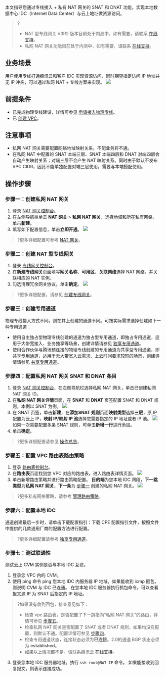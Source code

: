 本文指导您通过专线接入 + 私有 NAT 网关的 SNAT 和 DNAT 功能，实现本地数据中心 IDC（Internet Data Center）与云上地址做资源访问。
>?
>- NAT 型专线网关 V3R2 版本目前处于内测中，如有需要，请联系 [在线支持](https://cloud.tencent.com/online-service?from=sales&source=PRESALE)。
>- 私网 NAT 网关功能目前处于内测中，如有需要，请联系 [在线支持](https://cloud.tencent.com/online-service?from=sales&source=PRESALE)。
>

## 业务场景
用户使用专线打通腾讯云和客户 IDC 实现资源访问，同时期望指定访问 IP 地址并无 IP 冲突，可以通过私网 NAT + 专线方案来实现。
![](https://qcloudimg.tencent-cloud.cn/raw/81eafce1f3db0e521f3a43d75256204a.png)


## 前提条件
- 已完成物理专线建设，详情可参见 [申请接入物理专线](https://cloud.tencent.com/document/product/216/48586)。
- 已 [创建 VPC](https://cloud.tencent.com/document/product/215/36515)。

## 注意事项
- 私网 NAT 网关需要配置网络地址映射关系，不配业务将不通。
- 在私网 NAT 中配置的 SNAT 本端三层、SNAT 本端四层和 DNAT 对端四层会自动产生映射关系；对端三层不会产生 NAT 映射关系。同时由于默认不发布 VPC CIDR，因此不能单独配置对端三层使用，需要与本端搭配使用。

## 操作步骤
### 步骤一：创建私网 NAT 网关[](id:step1)
1. 登录 [NAT 网关控制台](https://console.cloud.tencent.com/vpc/nat?rid=1)。
2. 在左侧导航栏单击 **NAT 网关** > **私网 NAT 网关**，选择地域和所在私有网络，单击**新建**。
3. 填写如下配置信息，单击**立即开通**。
![](https://qcloudimg.tencent-cloud.cn/raw/bb4407161c72e3af956979d7d367e633.png)
>?更多详细配置可参考 [NAT 网关](https://cloud.tencent.com/document/product/552)。
>


### 步骤二：创建 NAT 型专线网关
1. 登录 [专线网关控制台](https://console.cloud.tencent.com/vpc/dcgw?rid=8)。
2. 在**新建专线网关**页面填写**网关名称**、**可用区**、**关联网络**选择 NAT 网络，并关联相应的 NAT 实例。
3. 勾选清理冗余网关协议，单击**确定**。
![](https://qcloudimg.tencent-cloud.cn/raw/886d7c8e6ea89653094194a622684de6.png)
>?更多详细配置，请参见 [创建专线网关](https://cloud.tencent.com/document/product/216/19256)。
>

### 步骤三：创建专用通道
物理专线接入方式不同，则在其上创建的通道不同。可按实际需求选择创建如下一种专用通道：
- 使用自主独占型物理专线创建的通道为独占型专用通道，即独占专用通道，适用于大带宽接入、业务独享等场景，创建详情请参见 [独享专用通道](https://cloud.tencent.com/document/product/216/74769)。
- 使用合作伙伴与腾讯预连接的物理专线创建的专用通道为共享型专用通道，即共享专用通道，适用于无大带宽入云需求、上云时间要求较短的场景，创建详情请参见 [共享专用通道](https://cloud.tencent.com/document/product/216/74570)。

### [](id:step4)步骤四：配置私网 NAT 网关 SNAT 和 DNAT 条目
1. 登录 [NAT 网关控制台](https://console.cloud.tencent.com/vpc/nat?rid=1)，在左侧导航栏选择私网 NAT 网关，单击已创建私网 NAT 网关 ID。
2. 在**私网 NAT 网关详情**页面，在 **SNAT** 和 **DNAT** 页签配置 SNAT 和 DNAT 规则，本例以 SNAT 为例。
![](https://qcloudimg.tencent-cloud.cn/raw/9d532a6c65e50eb32963e3ad07141d6c.png)
3. 在 SNAT 页签，单击**新建**，在**添加SNAT 规则**页面**映射类型**选择**三层**，原 IP 配置为云上 IP，**映射 IP/映射 IP 池**选择您需要指定的 IP 地址或者 IP 池。
![](https://qcloudimg.tencent-cloud.cn/raw/3bed158a74652637fb0de397888e27de.png)
如果一次需要配置多条 SNAT 规则，可单击**新增一行**进行添加。
4. 单击**确定**。
>?更多详细配置请参见 [操作总览](https://cloud.tencent.com/document/product/552/12958)。
>

### [](id:step5)步骤五：配置 VPC 路由表路由策略
1. 登录 [路由表控制台](https://console.cloud.tencent.com/vpc/route?rid=1)。
2. 在**路由表**页面找到您 VPC 对应的路由表，进入路由表详情页面。
![](https://qcloudimg.tencent-cloud.cn/raw/ca39e93e4bbe5460e83b431752627ecf.png)
3. 单击新增路由策略并进行路由策略配置。
**目的端**为您本地 IDC 网段，**下一跳类型**为**私网 NAT 网关**，**下一条**为 [步骤一](#step1) 创建的私网 NAT 网关。
![](https://qcloudimg.tencent-cloud.cn/raw/e82b1ab022bc7a5379cd2cfe4410c1c8.png)
>?更多私有网络策略，请参考 [管理路由策略](https://cloud.tencent.com/document/product/215/53587)。
>


### 步骤六：配置本地 IDC
通道创建最后一步时，请单击下载配置指引：下载 CPE 配置指引文件，按照文件中提供的几款通用厂商的配置方法进行配置。
>?更多详细配置请参考 [独享专用通道](https://cloud.tencent.com/document/product/216/74769#step4)。
>

### 步骤七：测试联通性
测试云上 CVM 实例是否与本地 IDC 互访。
1. 登录您 VPC 内的 CVM。
2. 使用 ping 命令 ping 您本地 IDC 内服务器 IP 地址，如果能收到 icmp 回包，则说明 CVM 与 IDC 已连通。
   在您本地 IDC 服务器执行抓包命令，可以查看报文源 IP 为 SNAT 后指定的 IP 地址。
>?如果没有收到回包，排查意见如下：
>- 检查 vpc 路由表，是否配置了下一跳指向“私网 NAT 网关”的路由，详情可参见 [步骤五](#step5)。
>- 检查私网 NAT 网关是否配置了 SNAT 或者 DNAT 规则，如果均没有配置，则默认不通。配置详情可参见 [步骤四](#step4)。
>- 检查专用通道状态，连接状态必须为**已连接**。2.0的通道 BGP 状态必须为 **established**。
>- 如果以上情况都不是，请联系腾讯云 [在线支持](https://cloud.tencent.com/online-service)。
>
3. 登录您本地 IDC 服务器地址，执行 `ssh root@NAT IP` 命令。
   如果能接收到回复报文，则表示连接成功。
